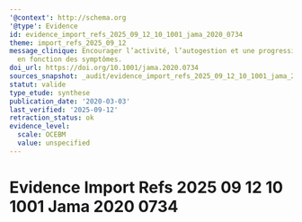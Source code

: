 ```yaml
---
'@context': http://schema.org
'@type': Evidence
id: evidence_import_refs_2025_09_12_10_1001_jama_2020_0734
theme: import_refs_2025_09_12
message_clinique: Encourager l’activité, l’autogestion et une progression graduée
  en fonction des symptômes.
doi_url: https://doi.org/10.1001/jama.2020.0734
sources_snapshot: _audit/evidence_import_refs_2025_09_12_10_1001_jama_2020_0734.json
statut: valide
type_etude: synthese
publication_date: '2020-03-03'
last_verified: '2025-09-12'
retraction_status: ok
evidence_level:
  scale: OCEBM
  value: unspecified
---
```

# Evidence Import Refs 2025 09 12 10 1001 Jama 2020 0734

